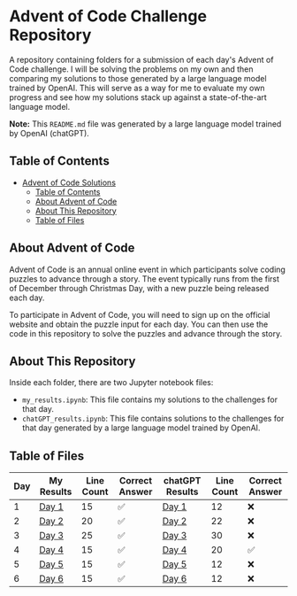 # Advent of Code Challenge Repository

A repository containing folders for a submission of each day's Advent of Code challenge. I will be solving the problems on my own and then comparing my solutions to those generated by a large language model trained by OpenAI. This will serve as a way for me to evaluate my own progress and see how my solutions stack up against a state-of-the-art language model.

**Note:** This `README.md` file was generated by a large language model trained by OpenAI (chatGPT).

## Table of Contents

- [Advent of Code Solutions](#advent-of-code-solutions)
  - [Table of Contents](#table-of-contents)
  - [About Advent of Code](#about-advent-of-code)
  - [About This Repository](#about-this-repository)
  - [Table of Files](#table-of-files)

## About Advent of Code

Advent of Code is an annual online event in which participants solve coding puzzles to advance through a story. The event typically runs from the first of December through Christmas Day, with a new puzzle being released each day.

To participate in Advent of Code, you will need to sign up on the official website and obtain the puzzle input for each day. You can then use the code in this repository to solve the puzzles and advance through the story.

## About This Repository

Inside each folder, there are two Jupyter notebook files:

- `my_results.ipynb`: This file contains my solutions to the challenges for that day.
- `chatGPT_results.ipynb`: This file contains solutions to the challenges for that day generated by a large language model trained by OpenAI.

## Table of Files

| Day | My Results           | Line Count | Correct Answer     | chatGPT Results             | Line Count | Correct Answer     |
| --- | -------------------- | ---------- | ------------------ | ----------------------------| ---------- | ------------------ |
| 1 | [Day 1](day1/my_results.ipynb) | 15 | :white_check_mark: | [Day 1](day1/chatGPT_results.ipynb) | 12 | :x: |
| 2 | [Day 2](day2/my_results.ipynb) | 20 | :white_check_mark: | [Day 2](day2/chatGPT_results.ipynb) | 22 | :x: |
| 3 | [Day 3](day3/my_results.ipynb) | 25 | :white_check_mark: | [Day 3](day3/chatGPT_results.ipynb) | 30 | :x: |
| 4 | [Day 4](day4/my_results.ipynb) | 15 | :white_check_mark: | [Day 4](day4/chatGPT_results.ipynb) | 20 | :white_check_mark: |
| 5 | [Day 5](day5/my_results.ipynb) | 15 | :white_check_mark: | [Day 5](day5/chatGPT_results.ipynb) | 12 | :x: |
| 6 | [Day 6](day6/my_results.ipynb) | 15 | :white_check_mark: | [Day 6](day6/chatGPT_results.ipynb) | 12 | :x: |
